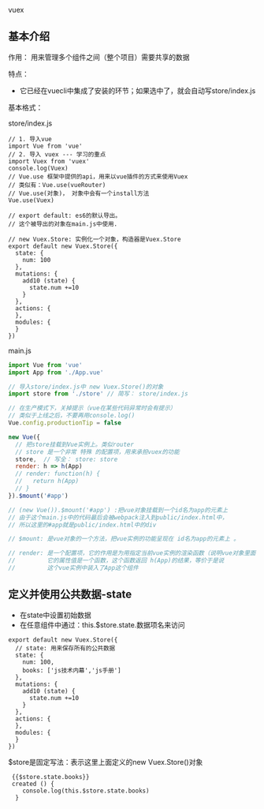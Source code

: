 vuex

## 基本介绍

作用： 用来管理多个组件之间（整个项目）需要共享的数据

特点：

- 它已经在vuecli中集成了安装的环节；如果选中了，就会自动写store/index.js



基本格式：

store/index.js

```
// 1. 导入vue
import Vue from 'vue'
// 2. 导入 vuex --- 学习的重点
import Vuex from 'vuex'
console.log(Vuex)
// Vue.use 框架中提供的api，用来以vue插件的方式来使用Vuex
// 类似有：Vue.use(vueRouter)
// Vue.use(对象)， 对象中会有一个install方法
Vue.use(Vuex)

// export default: es6的默认导出。
// 这个被导出的对象在main.js中使用.

// new Vuex.Store: 实例化一个对象，构造器是Vuex.Store
export default new Vuex.Store({
  state: {
    num: 100
  },
  mutations: {
    add10 (state) {
      state.num +=10
    }
  },
  actions: {
  },
  modules: {
  }
})

```

main.js

```javascript
import Vue from 'vue'
import App from './App.vue'

// 导入store/index.js中 new Vuex.Store()的对象
import store from './store' // 简写： store/index.js

// 在生产模式下，关掉提示（vue在某些代码异常时会有提示）
// 类似于上线之后，不要再用console.log()
Vue.config.productionTip = false

new Vue({
  // 把store挂载到Vue实例上。类似router
  // store 是一个非常 特殊 的配置项，用来承担vuex的功能
  store,  // 写全： store: store
  render: h => h(App)
  // render: function(h) {
  //   return h(App)
  // }
}).$mount('#app')

// (new Vue()).$mount('#app') :把vue对象挂载到一个id名为app的元素上
// 由于这个main.js中的代码最后会被webpack注入到public/index.html中，
// 所以这里的#app就是public/index.html中的div

// $mount: 是vue对象的一个方法，把vue实例的功能呈现在 id名为app的元素上 。

// render: 是一个配置项，它的作用是为用指定当前vue实例的渲染函数（说明vue对象里面有什么东西）
//         它的属性值是一个函数，这个函数返回 h(App)的结果，等价于是说
//         这个vue实例中装入了App这个组件
```



## 定义并使用公共数据-state



- 在state中设置初始数据
- 在任意组件中通过：this.$store.state.数据项名来访问

```
export default new Vuex.Store({
  // state: 用来保存所有的公共数据
  state: {
    num: 100,
    books: ['js技术内幕','js手册']
  },
  mutations: {
    add10 (state) {
      state.num +=10
    }
  },
  actions: {
  },
  modules: {
  }
})
```

$store是固定写法：表示这里上面定义的new Vuex.Store()对象

```
 {{$store.state.books}}
 created () {
    console.log(this.$store.state.books)
  }
```

